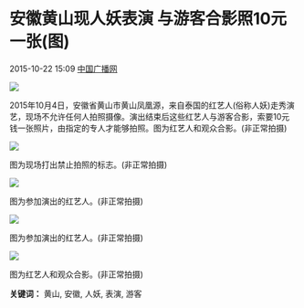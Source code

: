 # 安徽黄山现人妖表演 与游客合影照10元一张(图)

2015-10-22 15:09 [中国广播网](http://ah.anhuinews.com/system/2015/10/22/006997108.shtml)

![](http://upload.chuzhou.cn/2015/1022/1445497727718.jpg)

2015年10月4日，安徽省黄山市黄山凤凰源，来自泰国的红艺人(俗称人妖)走秀演艺，现场不允许任何人拍照摄像。演出结束后这些红艺人与游客合影，索要10元钱一张照片，由指定的专人才能够拍照。图为红艺人和观众合影。(非正常拍摄)

![](http://upload.chuzhou.cn/2015/1022/1445497727245.jpg)

图为现场打出禁止拍照的标志。(非正常拍摄)

![](http://upload.chuzhou.cn/2015/1022/1445497727497.jpg)

图为参加演出的红艺人。(非正常拍摄)

![](http://upload.chuzhou.cn/2015/1022/1445497727510.jpg)

图为参加演出的红艺人。(非正常拍摄)

![](http://upload.chuzhou.cn/2015/1022/1445497727470.jpg)

图为红艺人和观众合影。(非正常拍摄)

**关键词：** 黄山, 安徽, 人妖, 表演, 游客